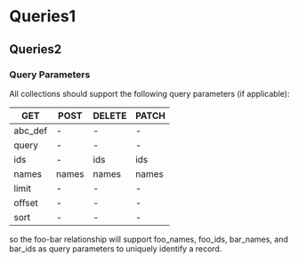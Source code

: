 # Queries1
## Queries2
### Query Parameters
All collections should support the following query parameters (if applicable):

| GET                | POST | DELETE | PATCH |
|--------------------|------|--------|-------|
| abc_def | -    | -      | -     |
| query             | -    | -      | -     |
| ids                | -    | ids    | ids   |
| names              | names | names  | names |
| limit              | -    | -      | -     |
| offset             | -    | -      | -     |
| sort               | -    | -      | -     |

so the foo-bar relationship will support foo_names, foo_ids, bar_names, and bar_ids as query parameters to uniquely identify a record.

